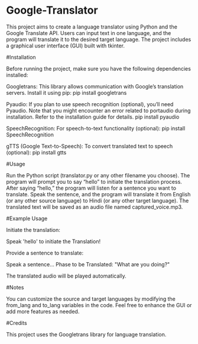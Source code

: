 # Google-Translator
This project aims to create a language translator using Python and the Google Translate API. Users can input text in one language, and the program will translate it to the desired target language. The project includes a graphical user interface (GUI) built with tkinter.

#Installation


Before running the project, make sure you have the following dependencies installed:

Googletrans: This library allows communication with Google’s translation servers. Install it using pip:
pip install googletrans

Pyaudio: If you plan to use speech recognition (optional), you’ll need Pyaudio. Note that you might encounter an error related to portaudio during installation. Refer to the installation guide for details.
pip install pyaudio

SpeechRecognition: For speech-to-text functionality (optional):
pip install SpeechRecognition

gTTS (Google Text-to-Speech): To convert translated text to speech (optional):
pip install gtts

#Usage


Run the Python script (translator.py or any other filename you choose).
The program will prompt you to say “hello” to initiate the translation process.
After saying “hello,” the program will listen for a sentence you want to translate.
Speak the sentence, and the program will translate it from English (or any other source language) to Hindi (or any other target language).
The translated text will be saved as an audio file named captured_voice.mp3.


#Example Usage


Initiate the translation:

Speak 'hello' to initiate the Translation!

Provide a sentence to translate:

Speak a sentence...
Phase to be Translated: "What are you doing?"

The translated audio will be played automatically.


#Notes



You can customize the source and target languages by modifying the from_lang and to_lang variables in the code.
Feel free to enhance the GUI or add more features as needed.


#Credits



This project uses the Googletrans library for language translation.
